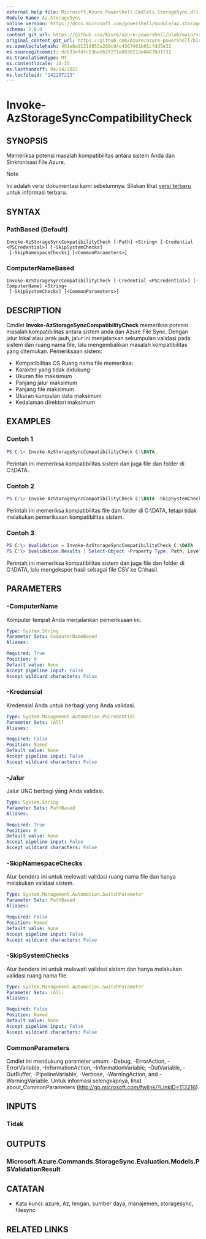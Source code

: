 ```yaml
---
external help file: Microsoft.Azure.PowerShell.Cmdlets.StorageSync.dll-Help.xml
Module Name: Az.StorageSync
online version: https://docs.microsoft.com/powershell/module/az.storagesync/invoke-azstoragesynccompatibilitycheck
schema: 2.0.0
content_git_url: https://github.com/Azure/azure-powershell/blob/main/src/StorageSync/StorageSync/help/Invoke-AzStorageSyncCompatibilityCheck.md
original_content_git_url: https://github.com/Azure/azure-powershell/blob/main/src/StorageSync/StorageSync/help/Invoke-AzStorageSyncCompatibilityCheck.md
ms.openlocfilehash: 491e8a91319053a260cd4c4367401b01cfdd5e32
ms.sourcegitcommit: dcb33efdfc53ba0b2f271e883021de84878d1f31
ms.translationtype: MT
ms.contentlocale: id-ID
ms.lasthandoff: 04/14/2022
ms.locfileid: "142297213"
---
```

# Invoke-AzStorageSyncCompatibilityCheck

## SYNOPSIS
Memeriksa potensi masalah kompatibilitas antara sistem Anda dan Sinkronisasi File Azure.

> [!NOTE]
>Ini adalah versi dokumentasi kami sebelumnya. Silakan lihat [versi terbaru](/powershell/module/az.storagesync/invoke-azstoragesynccompatibilitycheck) untuk informasi terbaru.

## SYNTAX

### PathBased (Default)
```
Invoke-AzStorageSyncCompatibilityCheck [-Path] <String> [-Credential <PSCredential>] [-SkipSystemChecks]
 [-SkipNamespaceChecks] [<CommonParameters>]
```

### ComputerNameBased
```
Invoke-AzStorageSyncCompatibilityCheck [-Credential <PSCredential>] [-ComputerName] <String>
 [-SkipSystemChecks] [<CommonParameters>]
```

## DESCRIPTION
Cmdlet **Invoke-AzStorageSyncCompatibilityCheck** memeriksa potensi masalah kompatibilitas antara sistem anda dan Azure File Sync. Dengan jalur lokal atau jarak jauh, jalur ini menjalankan sekumpulan validasi pada sistem dan ruang nama file, lalu mengembalikan masalah kompatibilitas yang ditemukan.
Pemeriksaan sistem:
- Kompatibilitas OS Ruang nama file memeriksa:
- Karakter yang tidak didukung
- Ukuran file maksimum
- Panjang jalur maksimum
- Panjang file maksimum
- Ukuran kumpulan data maksimum
- Kedalaman direktori maksimum

## EXAMPLES

### Contoh 1
```powershell
PS C:\> Invoke-AzStorageSyncCompatibilityCheck C:\DATA
```

Perintah ini memeriksa kompatibilitas sistem dan juga file dan folder di C:\DATA.

### Contoh 2
```powershell
PS C:\> Invoke-AzStorageSyncCompatibilityCheck C:\DATA -SkipSystemChecks
```

Perintah ini memeriksa kompatibilitas file dan folder di C:\DATA, tetapi tidak melakukan pemeriksaan kompatibilitas sistem.

### Contoh 3
```powershell
PS C:\> $validation = Invoke-AzStorageSyncCompatibilityCheck C:\DATA
PS C:\> $validation.Results | Select-Object -Property Type, Path, Level, Description, Result | Export-Csv -Path C:\results.csv -Encoding utf8
```

Perintah ini memeriksa kompatibilitas sistem dan juga file dan folder di C:\DATA, lalu mengekspor hasil sebagai file CSV ke C:\hasil.

## PARAMETERS

### -ComputerName
Komputer tempat Anda menjalankan pemeriksaan ini.

```yaml
Type: System.String
Parameter Sets: ComputerNameBased
Aliases:

Required: True
Position: 0
Default value: None
Accept pipeline input: False
Accept wildcard characters: False
```

### -Kredensial
Kredensial Anda untuk berbagi yang Anda validasi.

```yaml
Type: System.Management.Automation.PSCredential
Parameter Sets: (All)
Aliases:

Required: False
Position: Named
Default value: None
Accept pipeline input: False
Accept wildcard characters: False
```

### -Jalur
Jalur UNC berbagi yang Anda validasi.

```yaml
Type: System.String
Parameter Sets: PathBased
Aliases:

Required: True
Position: 0
Default value: None
Accept pipeline input: False
Accept wildcard characters: False
```

### -SkipNamespaceChecks
Atur bendera ini untuk melewati validasi ruang nama file dan hanya melakukan validasi sistem.

```yaml
Type: System.Management.Automation.SwitchParameter
Parameter Sets: PathBased
Aliases:

Required: False
Position: Named
Default value: None
Accept pipeline input: False
Accept wildcard characters: False
```

### -SkipSystemChecks
Atur bendera ini untuk melewati validasi sistem dan hanya melakukan validasi ruang nama file.

```yaml
Type: System.Management.Automation.SwitchParameter
Parameter Sets: (All)
Aliases:

Required: False
Position: Named
Default value: None
Accept pipeline input: False
Accept wildcard characters: False
```

### CommonParameters
Cmdlet ini mendukung parameter umum: -Debug, -ErrorAction, -ErrorVariable, -InformationAction, -InformationVariable, -OutVariable, -OutBuffer, -PipelineVariable, -Verbose, -WarningAction, and -WarningVariable. Untuk informasi selengkapnya, lihat about_CommonParameters (http://go.microsoft.com/fwlink/?LinkID=113216).

## INPUTS

### Tidak

## OUTPUTS

### Microsoft.Azure.Commands.StorageSync.Evaluation.Models.PSValidationResult

## CATATAN
* Kata kunci: azure, Az, lengan, sumber daya, manajemen, storagesync, filesync

## RELATED LINKS
